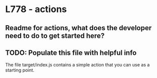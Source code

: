 
# L778 - actions

## Readme for actions, what does the developer need to do to get started here?

## TODO: Populate this file with helpful info

The file target/index.js contains a simple action that you can use as a starting point.